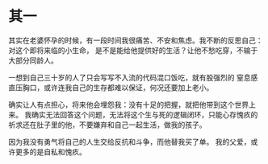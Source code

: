 
# 其一

其实在老婆怀孕的时候，有一段时间我很痛苦、不安和焦虑。我不断的反思自己：对这个即将来临的小生命，
是不是能给他提供好的生活？让他不愁吃穿，不输于大部分同龄人。

一想到自己三十岁的人了只会写写不入流的代码混口饭吃，就有股强烈的
窒息感直压胸口，或许连我自己的生存都难以保证，何况还要加上老小。

确实让人有点担心，将来他会埋怨我：没有十足的把握，就把他带到这个世界上来。
我确实无法回答这个问题，无法将这个生与死的逻辑闭环，只能心存愧疚的祈求还在肚子里的他，不要嫌弃和自己一起生活，做我的孩子。

因为我没有勇气将自己的人生交给反抗和斗争，而他替我买了单。
我的父爱，或许更多的是自私和愧疚。
